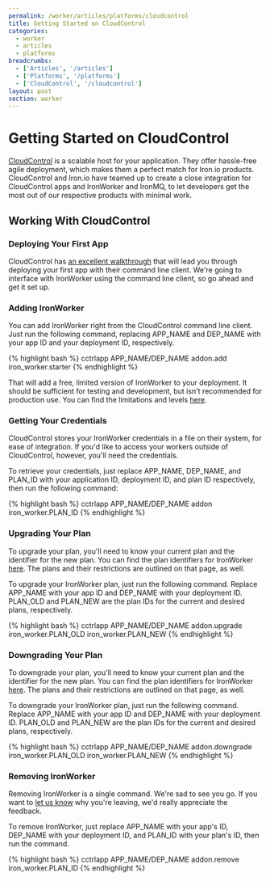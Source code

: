 ```yaml
---
permalink: /worker/articles/platforms/cloudcontrol
title: Getting Started on CloudControl
categories:
  - worker
  - articles
  - platforms
breadcrumbs:
  - ['Articles', '/articles']
  - ['Platforms', '/platforms']
  - ['CloudControl', '/cloudcontrol']
layout: post
section: worker
---
```


# Getting Started on CloudControl

[CloudControl](http://www.cloudcontrol.com) is a scalable host for your application. 
They offer hassle-free agile deployment, which makes them a perfect match for Iron.io 
products. CloudControl and Iron.io have teamed up to create a close integration for 
CloudControl apps and IronWorker and IronMQ, to let developers get the most out of 
our respective products with minimal work.

## Working With CloudControl

### Deploying Your First App

CloudControl has [an excellent walkthrough](https://www.cloudcontrol.com/documentation/getting-started/tutorial-deploy-an-app) 
that will lead you through deploying your first app with their command line client. 
We're going to interface with IronWorker using the command line client, so go ahead and 
get it set up.

### Adding IronWorker

You can add IronWorker right from the CloudControl command line client. Just run the 
following command, replacing <span class="fixed-width">APP_NAME</span> and <span 
class="fixed-width">DEP_NAME</span> with your app ID and your deployment ID, 
respectively.

<div class="gray-box">
{% highlight bash %}
cctrlapp APP_NAME/DEP_NAME addon.add iron_worker.starter
{% endhighlight %}
</div>

That will add a free, limited version of IronWorker to your deployment. It should be 
sufficient for testing and development, but isn't recommended for production use. 
You can find the limitations and levels [here](https://www.cloudcontrol.com/add-ons/iron_worker).

### Getting Your Credentials

CloudControl stores your IronWorker credentials in a file on their system, for ease 
of integration. If you'd like to access your workers outside of CloudControl, however, 
you'll need the credentials.

To retrieve your credentials, just replace <span class="fixed-width">APP_NAME</span>, 
<span class="fixed-width">DEP_NAME</span>, and <span class="fixed-width">PLAN_ID</span> 
with your application ID, deployment ID, and plan ID respectively, then run the following 
command:

<div class="gray-box">
{% highlight bash %}
cctrlapp APP_NAME/DEP_NAME addon iron_worker.PLAN_ID
{% endhighlight %}
</div>

### Upgrading Your Plan

To upgrade your plan, you'll need to know your current plan and the identifier for the 
new plan. You can find the plan identifiers for IronWorker [here](https://www.cloudcontrol.com/add-ons/iron_worker). 
The plans and their restrictions are outlined on that page, as well.

To upgrade your IronWorker plan, just run the following command. Replace 
<span class="fixed-width">APP_NAME</span> with your app ID and <span class="fixed-width">DEP_NAME</span>
with your deployment ID. <span class="fixed-width">PLAN_OLD</span> and 
<span class="fixed-width">PLAN_NEW</span> are the plan IDs for the current and desired 
plans, respectively.

<div class="gray-box">
{% highlight bash %}
cctrlapp APP_NAME/DEP_NAME addon.upgrade iron_worker.PLAN_OLD iron_worker.PLAN_NEW
{% endhighlight %}
</div>

### Downgrading Your Plan

To downgrade your plan, you'll need to know your current plan and the identifier for the 
new plan. You can find the plan identifiers for IronWorker [here](https://www.cloudcontrol.com/add-ons/iron_worker). 
The plans and their restrictions are outlined on that page, as well.

To downgrade your IronWorker plan, just run the following command. Replace 
<span class="fixed-width">APP_NAME</span> with your app ID and <span class="fixed-width">DEP_NAME</span>
with your deployment ID. <span class="fixed-width">PLAN_OLD</span> and 
<span class="fixed-width">PLAN_NEW</span> are the plan IDs for the current and desired 
plans, respectively.

<div class="gray-box">
{% highlight bash %}
cctrlapp APP_NAME/DEP_NAME addon.downgrade iron_worker.PLAN_OLD iron_worker.PLAN_NEW
{% endhighlight %}
</div>

### Removing IronWorker

Removing IronWorker is a single command. We're sad to see you go. 
If you want to [let us know](http://support.iron.io/customer/portal/emails/new) 
why you're leaving, we'd really appreciate the feedback.

To remove IronWorker, just replace <span class="fixed-width">APP_NAME</span> with 
your app's ID, <span class="fixed-width">DEP_NAME</span> with your deployment 
ID, and <span class="fixed-width">PLAN_ID</span> with your plan's ID, then run the 
command.

<div class="gray-box">
{% highlight bash %}
cctrlapp APP_NAME/DEP_NAME addon.remove iron_worker.PLAN_ID
{% endhighlight %}
</div>
